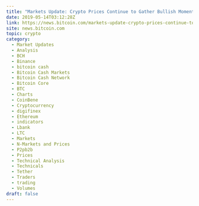 ```yaml
---
title: "Markets Update: Crypto Prices Continue to Gather Bullish Momentum"
date: 2019-05-14T03:12:28Z
link: https://news.bitcoin.com/markets-update-crypto-prices-continue-to-gather-bullish-momentum/?utm_medium=RSS&utm_source=hune
site: news.bitcoin.com
topic: crypto
category:
  - Market Updates
  - Analysis
  - BCH
  - Binance
  - bitcoin cash
  - Bitcoin Cash Markets
  - Bitcoin Cash Network
  - Bitcoin Core
  - BTC
  - Charts
  - CoinBene
  - Cryptocurrency
  - digifinex
  - Ethereum
  - indicators
  - Lbank
  - LTC
  - Markets
  - N-Markets and Prices
  - P2pb2b
  - Prices
  - Technical Analysis
  - Technicals
  - Tether
  - Traders
  - trading
  - Volumes
draft: false
---
```

